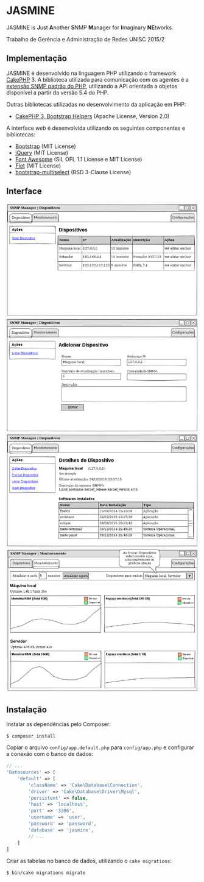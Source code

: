 # JASMINE

JASMINE is **J**ust **A**nother **S**NMP **M**anager for **I**maginary **NE**tworks.

Trabalho de Gerência e Administração de Redes UNISC 2015/2

## Implementação

JASMINE é desenvolvido na linguagem PHP utilizando o framework [CakePHP][] 3. A biblioteca utilizada para comunicação com os agentes é a [extensão SNMP padrão do PHP][PHP-SNMP], utilizando a API orientada a objetos disponível a partir da versão 5.4 do PHP.

Outras bibliotecas utilizadas no desenvolvimento da aplicação em PHP:

* [CakePHP 3, Bootstrap Helpers][] (Apache License, Version 2.0)

A interface _web_ é desenvolvida utilizando os seguintes componentes e bibliotecas:

* [Bootstrap][] (MIT License)
* [jQuery][] (MIT License)
* [Font Awesome][] (SIL OFL 1.1 License e MIT License)
* [Flot][] (MIT License)
* [bootstrap-multiselect][] (BSD 3-Clause License)

## Interface

![Lista de dispositivos](design/Dispositivos_Lista.png)
![Cadastro de novo dispositivo](design/Dispositivos_Novo.png)
![Detalhes de um dispositivo](design/Dispositivos_Detalhes.png)
![Tela de monitoramento](design/Monitoramento.png)

## Instalação

Instalar as dependências pelo Composer:

    $ composer install

Copiar o arquivo `config/app.default.php` para `config/app.php` e configurar a conexão com o banco de dados:

```php
// ...
'Datasources' => [
    'default' => [
        'className' => 'Cake\Database\Connection',
        'driver' => 'Cake\Database\Driver\Mysql',
        'persistent' => false,
        'host' => 'localhost',
        'port' => '3306',
        'username' => 'user',
        'password' => 'password',
        'database' => 'jasmine',
        // ...
    ]
]
```

Criar as tabelas no banco de dados, utilizando o `cake migrations`:

    $ bin/cake migrations migrate


[CakePHP]: http://cakephp.org "The rapid development PHP framework"
[PHP-SNMP]: http://php.net/manual/en/book.snmp.php "PHP SNMP Documentation"
[Bootstrap]: http://getbootstrap.com "Bootstrap Front-End Framework"
[jQuery]: http://jquery.com/ "jQuery"
[Font Awesome]: http://fontawesome.io "Font Awesome The iconic font and CSS toolkit"
[Flot]: http://www.flotcharts.org "Flot: Attractive JavaScript plotting for jQuery"
[bootstrap-multiselect]: https://github.com/davidstutz/bootstrap-multiselect "Bootstrap Multiselect"
[CakePHP 3, Bootstrap Helpers]: https://holt59.github.io/cakephp3-bootstrap-helpers/ "CakePHP 3.x helpers for the Bootstrap 3"
